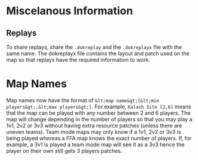 # Miscelanous Information

## Replays
To share replays, share the `.dokreplay` and the `.dokreplayx` file with the same name.
The dokreplayx file contains the layout and patch used on the map so that replays have the required information to work.

# Map Names
Map names now have the format of `&lt;map name&gt;[&lt;min players&gt;,&lt;max players&gt;]`.
For example, `Kalash Site [2,6]` means that the map can be played with any number between 2 and 6 players.
The map will change depending in the number of players so that you may play a 1v1, 2v2 or 3v3 without having extra resource patches (unless there are uneven teams).
Team mode maps may only know if a 1v1, 2v2 or 3v3 is being played whereas a FFA map knows the exact number of players.
If, for example, a 3v1 is played a team mode map will see it as a 3v3 hence the player on their own still gets 3 players patches.
